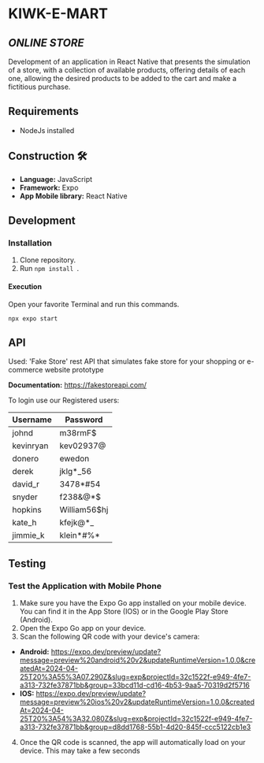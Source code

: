 # KIWK-E-MART

## _ONLINE STORE_
Development of an application in React Native that presents the simulation of a store, with a collection of available products, offering details of each one, allowing the desired products to be added to the cart and make a fictitious purchase.

## Requirements
 - NodeJs installed

## Construction 🛠️
* **Language:** JavaScript
* **Framework:** Expo
* **App Mobile library:** React Native

## Development


### Installation
1) Clone repository.
2) Run ```npm install ```.

#### Execution
Open your favorite Terminal and run this commands.

    npx expo start


## API
Used: 'Fake Store' rest API that simulates fake store for your shopping or e-commerce website prototype

**Documentation:** https://fakestoreapi.com/

To login use our Registered users:

| Username | Password |
| ----------- | ----------- |
| johnd | m38rmF$ |
| kevinryan | kev02937@ |
| donero | ewedon |
| derek | jklg*_56 |
| david_r | 3478*#54 |
| snyder | f238&@*$ |
| hopkins | William56$hj |
| kate_h | kfejk@*_ |
| jimmie_k | klein*#%* |


## Testing

### Test the Application with Mobile Phone
1) Make sure you have the Expo Go app installed on your mobile device. You can find it in the App Store (IOS) or in the Google Play Store (Android).
2) Open the Expo Go app on your device.
3) Scan the following QR code with your device's camera:
* **Android:** https://expo.dev/preview/update?message=preview%20android%20v2&updateRuntimeVersion=1.0.0&createdAt=2024-04-25T20%3A55%3A07.290Z&slug=exp&projectId=32c1522f-e949-4fe7-a313-732fe37871bb&group=33bcd11d-cd16-4b53-9aa5-70319d2f5716
* **IOS:** https://expo.dev/preview/update?message=preview%20ios%20v2&updateRuntimeVersion=1.0.0&createdAt=2024-04-25T20%3A54%3A32.080Z&slug=exp&projectId=32c1522f-e949-4fe7-a313-732fe37871bb&group=d8dd1768-55b1-4d20-845f-ccc5122cb1e3
4) Once the QR code is scanned, the app will automatically load on your device. This may take a few seconds






